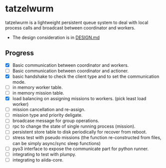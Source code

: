 # tatzelwurm

tatzelwurm is a lightweight persistent queue system to deal with local process calls and broadcast between coordinator and workers.

- The design consideration is in [DESIGN.md](https://github.com/unkcpz/tatzelwurm/blob/main/DESIGN.md)

## Progress

- [x] Basic communication between coordinator and workers.
- [ ] Basic communication between coordinator and actioner.
- [x] basic handshake to check the client type and to set the communication mode.
- [ ] in memory worker table.
- [ ] in memory mission table.
- [x] load balancing on assigning missions to workers. (pick least load worker)
- [ ] mission cancellation and re-assign.
- [ ] mission type and priority deligate.
- [ ] broadcase message for group operations.
- [ ] rpc to change the state of single running process (mission).
- [ ] persistent store table to disk periodically for recover from reboot.
- [ ] stress test with pseudo missions (the function re-constructed from files, can be simply async/sync sleep functions)
- [ ] pyo3 interface to expose the communicate part for python runner.
- [ ] integrating to test with plumpy.
- [ ] integrating to aiida-core.
